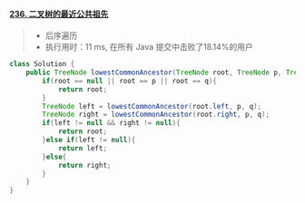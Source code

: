 #### [236. 二叉树的最近公共祖先](https://leetcode-cn.com/problems/lowest-common-ancestor-of-a-binary-tree/)

> - 后序遍历
> - 执行用时：11 ms, 在所有 Java 提交中击败了18.14%的用户

```java
class Solution {
    public TreeNode lowestCommonAncestor(TreeNode root, TreeNode p, TreeNode q) {
        if(root == null || root == p || root == q){
            return root;
        }
        TreeNode left = lowestCommonAncestor(root.left, p, q);
        TreeNode right = lowestCommonAncestor(root.right, p, q);
        if(left != null && right != null){
            return root;
        }else if(left != null){
            return left;
        }else{
            return right;
        }
    }
}
```

